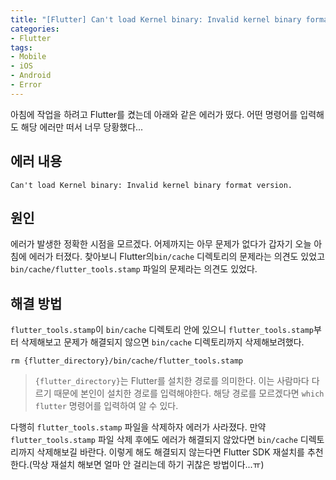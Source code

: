 ```yaml
---
title: "[Flutter] Can't load Kernel binary: Invalid kernel binary format version 에러"
categories:
- Flutter
tags:
- Mobile
- iOS
- Android
- Error
---
```


아침에 작업을 하려고 Flutter를 켰는데 아래와 같은 에러가 떴다. 어떤 명령어를 입력해도 해당 에러만 떠서 너무 당황했다\...

## 에러 내용

``` console
Can't load Kernel binary: Invalid kernel binary format version.
```

## 원인

에러가 발생한 정확한 시점을 모르겠다. 어제까지는 아무 문제가 없다가 갑자기 오늘 아침에 에러가 터졌다. 찾아보니 Flutter의`bin/cache` 디렉토리의 문제라는 의견도 있었고 `bin/cache/flutter_tools.stamp` 파일의 문제라는 의견도 있었다.

## 해결 방법

`flutter_tools.stamp`이 `bin/cache` 디렉토리 안에 있으니 `flutter_tools.stamp`부터 삭제해보고 문제가 해결되지 않으면 `bin/cache` 디렉토리까지 삭제해보려했다.

``` console
rm {flutter_directory}/bin/cache/flutter_tools.stamp
```

> `{flutter_directory}`는 Flutter를 설치한 경로를 의미한다. 이는 사람마다 다르기 때문에 본인이 설치한 경로를 입력해야한다. 해당 경로를 모르겠다면 `which flutter` 명령어를 입력하여 알 수 있다.

다행히 `flutter_tools.stamp` 파일을 삭제하자 에러가 사라졌다. 만약 `flutter_tools.stamp` 파일 삭제 후에도 에러가 해결되지 않았다면 `bin/cache` 디렉토리까지 삭제해보길 바란다. 이렇게 해도 해결되지 않는다면 Flutter SDK 재설치를 추천한다.(막상 재설치 해보면 얼마 안 걸리는데 하기 귀찮은 방법이다\...ㅠ)
